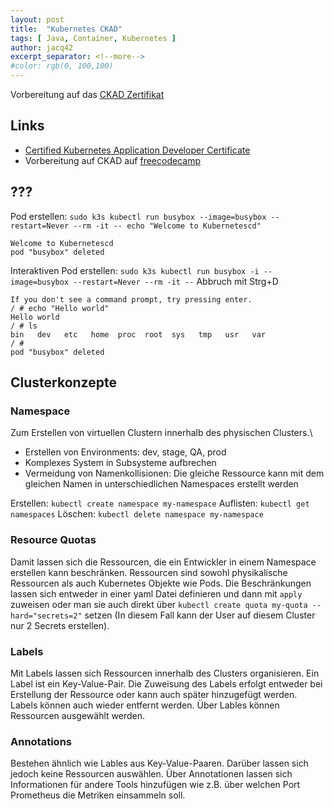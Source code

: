 ```yaml
---
layout: post
title:  "Kubernetes CKAD"
tags: [ Java, Container, Kubernetes ]
author: jacq42
excerpt_separator: <!--more-->
#color: rgb(0, 100,100)
---
```


Vorbereitung auf das [CKAD Zertifikat](https://www.cncf.io/certification/ckad/)

<!--more-->

## Links

* [Certified Kubernetes Application Developer Certificate](https://www.cncf.io/certification/ckad/)
* Vorbereitung auf CKAD auf [freecodecamp](https://www.freecodecamp.org/news/how-to-become-a-certified-kubernetes-application-developer/)

## ???

Pod erstellen: `sudo k3s kubectl run busybox --image=busybox --restart=Never --rm -it -- echo "Welcome to Kubernetescd"`
```
Welcome to Kubernetescd
pod "busybox" deleted
```

Interaktiven Pod erstellen: `sudo k3s kubectl run busybox -i --image=busybox --restart=Never --rm -it --` Abbruch mit Strg+D
```
If you don't see a command prompt, try pressing enter.
/ # echo "Hello world"
Hello world
/ # ls
bin   dev   etc   home  proc  root  sys   tmp   usr   var
/ # 
pod "busybox" deleted
```

## Clusterkonzepte

### Namespace

Zum Erstellen von virtuellen Clustern innerhalb des physischen Clusters.\
* Erstellen von Environments: dev, stage, QA, prod
* Komplexes System in Subsysteme aufbrechen
* Vermeidung von Namenkollisionen: Die gleiche Ressource kann mit dem gleichen Namen in unterschiedlichen Namespaces erstellt werden

Erstellen: `kubectl create namespace my-namespace`
Auflisten: `kubectl get namespaces`
Löschen: `kubectl delete namespace my-namespace`

### Resource Quotas

Damit lassen sich die Ressourcen, die ein Entwickler in einem Namespace erstellen kann beschränken. Ressourcen sind sowohl physikalische Ressourcen als auch Kubernetes Objekte wie Pods. Die Beschränkungen lassen sich entweder in einer yaml Datei definieren und dann mit `apply` zuweisen oder man sie auch direkt über `kubectl create quota my-quota --hard="secrets=2"` setzen (In diesem Fall kann der User auf diesem Cluster nur 2 Secrets erstellen).

### Labels

Mit Labels lassen sich Ressourcen innerhalb des Clusters organisieren. Ein Label ist ein Key-Value-Pair. Die Zuweisung des Labels erfolgt entweder bei Erstellung der Ressource oder kann auch später hinzugefügt werden. Labels können auch wieder entfernt werden. Über Lables können Ressourcen ausgewählt werden.

### Annotations

Bestehen ähnlich wie Lables aus Key-Value-Paaren. Darüber lassen sich jedoch keine Ressourcen auswählen. Über Annotationen lassen sich Informationen für andere Tools hinzufügen wie z.B. über welchen Port Prometheus die Metriken einsammeln soll.
